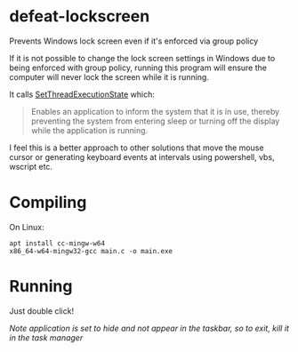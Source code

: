 # defeat-lockscreen
Prevents Windows lock screen even if it's enforced via group policy

If it is not possible to change the lock screen settings in Windows due to being enforced with group policy, running this program will ensure the computer will never lock the screen while it is running. 

It calls [SetThreadExecutionState](https://docs.microsoft.com/en-us/windows/win32/api/winbase/nf-winbase-setthreadexecutionstate) which:

> Enables an application to inform the system that it is in use, thereby preventing the system from entering sleep or turning off the display while the application is running.

I feel this is a better approach to other solutions that move the mouse cursor or generating keyboard events at intervals using powershell, vbs, wscript etc.

# Compiling 
On Linux:
```
apt install cc-mingw-w64
x86_64-w64-mingw32-gcc main.c -o main.exe
```

# Running
Just double click!

_Note application is set to hide and not appear in the taskbar, so to exit, kill it in the task manager_
